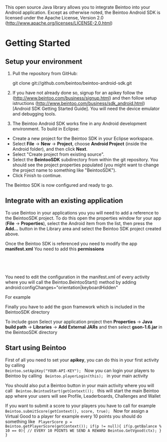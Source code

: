 This open source Java library allows you to integrate Beintoo into your Android application. Except as otherwise noted, the Beintoo Android SDK is licensed under the Apache License, Version 2.0 (http://www.apache.org/licenses/LICENSE-2.0.html)

Getting Started
===============

Setup your environment
--------------------------

1. Pull the repository from GitHub:

    git clone git://github.com/beintoo/beintoo-android-sdk.git

2. If you have not already done so, signup for an apikey follow the (http://www.beintoo.com/business/signup.html) and then follow setup istructions (http://www.beintoo.com/business/sdk_android.html) [Android SDK Getting Started Guide]. You will need the device emulator and debugging tools.

3. The Beintoo Android SDK works fine in any Android development environment. To build in Eclipse:

  * Create a new project for the Beintoo SDK in your Eclipse workspace. 
  * Select __File__ -> __New__ -> __Project__, choose __Android Project__ (inside the Android folder), and then click __Next__.
  * Select "Create project from existing source".
  * Select the __BeintooSDK__ subdirectory from within the git repository. You should see the project properties populated (you might want to change the project name to something like "BeintooSDK").
  * Click Finish to continue.

The Beintoo SDK is now configured and ready to go.  



Integrate with an existing application
-----------

To use Beintoo in your applications you you will need to add a reference to the BeintooSDK project. To do this open the properties window for your app (__File__ -> __Properties__), select the Android item from the list, then press the __Add...__ button in the Library area and select the Beintoo SDK project created above.

Once the Beintoo SDK is referenced you need to modify the app __manifest.xml__ 
You need to add this __permissions__
<code>
<uses-permission android:name="android.permission.INTERNET" />
<uses-permission android:name="android.permission.READ_PHONE_STATE" />
<uses-permission android:name="android.permission.ACCESS_NETWORK_STATE" />
<uses-permission android:name="android.permission.ACCESS_FINE_LOCATION" />
</code>                        
You need to edit the configuration in the manifest.xml of every activity where you will call the Beintoo.BeintooStart() method by adding
android:configChanges="orientation|keyboardHidden"

For example
<code>
<activity android:name="myMainAppActivity" android:configChanges="orientation|keyboardHidden">
</code>
Finally you have to add the gson framework which is included in the BeintooSDK directory

To include gson Select your application project then __Properties__ -> __Java build path__ -> __Libraries__ -> __Add External JARs__ and then select __gson-1.6.jar__ in the BeintooSDK directory


Start using Beintoo
-----------

First of all you need to set your __apikey__, you can do this in your first activity by calling 
<code>
Beintoo.setApiKey("YOUR-API-KEY");
</code>
Now you can login your players to Beintoo by calling 
<code>
Beintoo.playerLogin(this);
</code>
in your main activity

You should also put a Beintoo button in your main activity where you will call 
<code>
Beintoo.BeintooStart(getContext());
</code>
this will start the main Beintoo app where your users will see Profile, Leaderboards, Challenges and Wallet

If you want to submit a score to your players you have to call for example
<code>
Beintoo.submitScore(getContext(), score, true);
</code>
Now for assign a Virtual Good to a player for example every 10 points you should do something like
<code>
PlayerScore p = Beintoo.getPlayerScore(getContext());
if(p != null){
   if(p.getBalance % 10 == 0){ // EVERY 10 POINTS WE SEND A REWARD 
         Beintoo.GetVgood(ctx);
   }
}	
</code>

